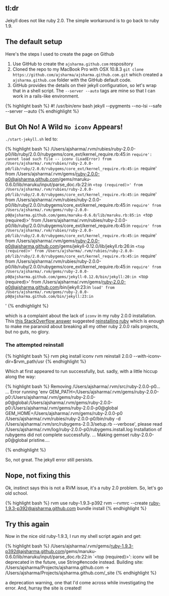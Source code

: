 ## tl:dr

Jekyll does not like ruby 2.0.  The simple workaround is to go back to ruby 1.9.

## The default setup

Here's the steps I used to create the page on Github

 1. Use GitHub to create the `ajsharma.github.com` respository
 2. Cloned the repo to my MacBook Pro with OSX 10.8.3 `git clone https://github.com/ajsharma/ajsharma.github.com.git` which created a `ajsharma.github.com` folder with the GitHub default code.
 3. GitHub provides the details on their jekyll configuration, so let's wrap that in a shell script.  The `--server --auto` tags are mine so that I can work in a rails-like environment.

{% highlight bash %}
#! /usr/bin/env bash
jekyll --pygments --no-lsi --safe --server --auto
{% endhighlight %}

## But Oh No!  A Wild `No iconv` Appears!

`./start-jekyll.sh` led to:

{% highlight bash %}
/Users/ajsharma/.rvm/rubies/ruby-2.0.0-p0/lib/ruby/2.0.0/rubygems/core_ext/kernel_require.rb:45:in `require': cannot load such file -- iconv (LoadError)
    from /Users/ajsharma/.rvm/rubies/ruby-2.0.0-p0/lib/ruby/2.0.0/rubygems/core_ext/kernel_require.rb:45:in `require'
    from /Users/ajsharma/.rvm/gems/ruby-2.0.0-p0@ajsharma.github.com/gems/maruku-0.6.0/lib/maruku/input/parse_doc.rb:22:in `<top (required)>'
    from /Users/ajsharma/.rvm/rubies/ruby-2.0.0-p0/lib/ruby/2.0.0/rubygems/core_ext/kernel_require.rb:45:in `require'
    from /Users/ajsharma/.rvm/rubies/ruby-2.0.0-p0/lib/ruby/2.0.0/rubygems/core_ext/kernel_require.rb:45:in `require'
    from /Users/ajsharma/.rvm/gems/ruby-2.0.0-p0@ajsharma.github.com/gems/maruku-0.6.0/lib/maruku.rb:85:in `<top (required)>'
    from /Users/ajsharma/.rvm/rubies/ruby-2.0.0-p0/lib/ruby/2.0.0/rubygems/core_ext/kernel_require.rb:45:in `require'
    from /Users/ajsharma/.rvm/rubies/ruby-2.0.0-p0/lib/ruby/2.0.0/rubygems/core_ext/kernel_require.rb:45:in `require'
    from /Users/ajsharma/.rvm/gems/ruby-2.0.0-p0@ajsharma.github.com/gems/jekyll-0.12.0/lib/jekyll.rb:26:in `<top (required)>'
    from /Users/ajsharma/.rvm/rubies/ruby-2.0.0-p0/lib/ruby/2.0.0/rubygems/core_ext/kernel_require.rb:45:in `require'
    from /Users/ajsharma/.rvm/rubies/ruby-2.0.0-p0/lib/ruby/2.0.0/rubygems/core_ext/kernel_require.rb:45:in `require'
    from /Users/ajsharma/.rvm/gems/ruby-2.0.0-p0@ajsharma.github.com/gems/jekyll-0.12.0/bin/jekyll:20:in `<top (required)>'
    from /Users/ajsharma/.rvm/gems/ruby-2.0.0-p0@ajsharma.github.com/bin/jekyll:23:in `load'
    from /Users/ajsharma/.rvm/gems/ruby-2.0.0-p0@ajsharma.github.com/bin/jekyll:23:in `<main>'
{% endhighlight %}

which is a complaint about the lack of `iconv` in my ruby 2.0.0 installation.  This [this StackOverflow answer](http://stackoverflow.com/questions/7829886/in-require-no-such-file-to-load-iconv-loaderror) suggested [reinstalling ruby](https://rvm.io/packages/iconv/) which is enough to make me paranoid about breaking all my other ruby 2.0.0 rails projects, but no guts, no glory.

### The attempted reinstall

{% highlight bash %}
rvm pkg install iconv
rvm reinstall 2.0.0 --with-iconv-dir=$rvm_path/usr
{% endhighlight %}

Which at first appeared to run successfully, but. sadly, with a little hiccup along the way:

{% highlight bash %}
Removing /Users/ajsharma/.rvm/src/ruby-2.0.0-p0...
...
Error running 'env GEM_PATH=/Users/ajsharma/.rvm/gems/ruby-2.0.0-p0:/Users/ajsharma/.rvm/gems/ruby-2.0.0-p0@global:/Users/ajsharma/.rvm/gems/ruby-2.0.0-p0:/Users/ajsharma/.rvm/gems/ruby-2.0.0-p0@global GEM_HOME=/Users/ajsharma/.rvm/gems/ruby-2.0.0-p0 /Users/ajsharma/.rvm/rubies/ruby-2.0.0-p0/bin/ruby -d /Users/ajsharma/.rvm/src/rubygems-2.0.3/setup.rb --verbose',
please read /Users/ajsharma/.rvm/log/ruby-2.0.0-p0/rubygems.install.log
Installation of rubygems did not complete successfully.
...
Making gemset ruby-2.0.0-p0@global pristine....

{% endhighlight %}

So, not great.  The jekyll error still persists.

## Nope, not fixing this

Ok, instinct says this is not a RVM issue, it's a ruby 2.0 problem.  So, let's go old school.

{% highlight bash %}
rvm use ruby-1.9.3-p392
rvm --rvmrc --create ruby-1.9.3-p392@ajsharma.github.com
bundle install
{% endhighlight %}

## Try this again

Now in the nice old ruby-1.9.3, I run my shell script again and get:

{% highlight bash %}
/Users/ajsharma/.rvm/gems/ruby-1.9.3-p392@ajsharma.github.com/gems/maruku-0.6.0/lib/maruku/input/parse_doc.rb:22:in `<top (required)>': iconv will be deprecated in the future, use String#encode instead.
Building site: /Users/ajsharma/Projects/ajsharma.github.com -> /Users/ajsharma/Projects/ajsharma.github.com/_site
{% endhighlight %}

a deprecation warning, one that I'd come across while investigating the error.  And, hurray the site is created!